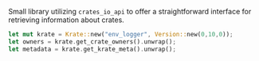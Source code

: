 Small library utilizing `crates_io_api` to offer a straightforward interface for retrieving information about crates.

```rust
let mut krate = Krate::new("env_logger", Version::new(0,10,0));
let owners = krate.get_crate_owners().unwrap();
let metadata = krate.get_krate_meta().unwrap();
```